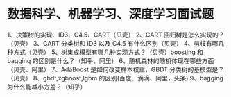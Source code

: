 # 数据科学、机器学习、深度学习面试题

1、决策树的实现、ID3、C4.5、CART（贝壳）
2、CART 回归树是怎么实现的？（贝壳）
3、CART 分类树和 ID3 以及 C4.5 有什么区别（贝壳）
4、剪枝有哪几种方式（贝壳）
5、树集成模型有哪几种实现方式？（贝壳）boosting 和 bagging 的区别是什么？（知乎、阿里）
6、随机森林的随机体现在哪些方面（贝壳、阿里）
7、AdaBoost 是如何改变样本权重，GBDT 分类树的基模型是？（贝壳）
8、gbdt,xgboost,lgbm 的区别(百度、滴滴、阿里，头条)
9、bagging 为什么能减小方差？（知乎）
